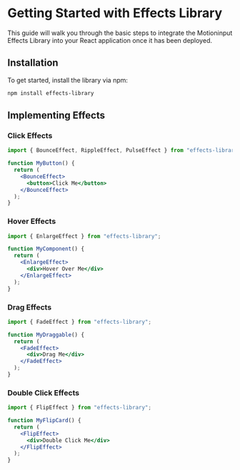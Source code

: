 # Getting Started with Effects Library

This guide will walk you through the basic steps to integrate the Motioninput Effects Library into your React application once it has been deployed.

## Installation

To get started, install the library via npm:

```bash
npm install effects-library
```

## Implementing Effects

### Click Effects

```jsx
import { BounceEffect, RippleEffect, PulseEffect } from "effects-library";

function MyButton() {
  return (
    <BounceEffect>
      <button>Click Me</button>
    </BounceEffect>
  );
}
```

### Hover Effects

```jsx
import { EnlargeEffect } from "effects-library";

function MyComponent() {
  return (
    <EnlargeEffect>
      <div>Hover Over Me</div>
    </EnlargeEffect>
  );
}
```

### Drag Effects

```jsx
import { FadeEffect } from "effects-library";

function MyDraggable() {
  return (
    <FadeEffect>
      <div>Drag Me</div>
    </FadeEffect>
  );
}
```

### Double Click Effects

```jsx
import { FlipEffect } from "effects-library";

function MyFlipCard() {
  return (
    <FlipEffect>
      <div>Double Click Me</div>
    </FlipEffect>
  );
}
```
